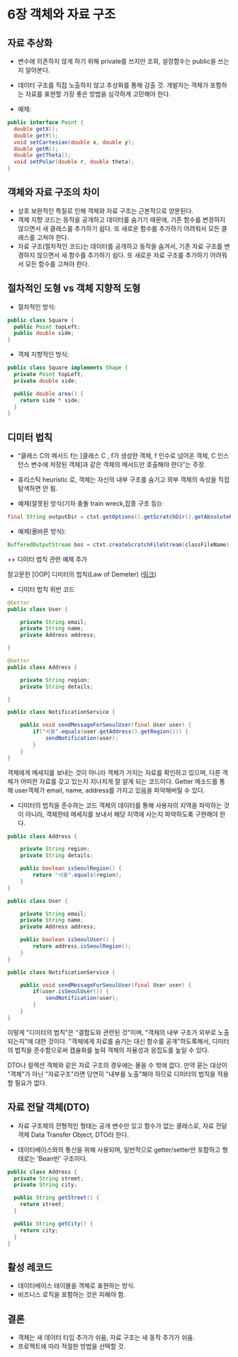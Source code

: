 # 6장 객체와 자료 구조

## 자료 추상화
- 변수에 의존하지 않게 하기 위해 private를 쓰지만 조회, 설정함수는 public을 쓰는지 알아본다. 

- 데이터 구조를 직접 노출하지 않고 추상화를 통해 감출 것. 개발자는 객체가 포함하는 자료를 표현할 가장 좋은 방법을 심각하게 고민해야 한다.

- 예제:

```java
public interface Point {
  double getX();
  double getY();
  void setCartesian(double x, double y);
  double getR();
  double getTheta();
  void setPolar(double r, double theta);
}
```

## 객체와 자료 구조의 차이
- 상호 보완적인 특질로 인해 객체와 자료 구조는 근본적으로 양분된다.
- 객체 지향 코드는 동작을 공개하고 데이터를 숨기기 때문에, 기존 함수를 변경하지 않으면서 새 클래스를 추가하기 쉽다. 또 새로운 함수를 추가하기 어려워서 모든 클래스를 고쳐야 한다.
- 자료 구조(절차적인 코드)는 데이터를 공개하고 동작을 숨겨서, 기존 자료 구조를 변경하지 않으면서 새 함수를 추가하기 쉽다. 또 새로운 자료 구조를 추가하기 어려워서 모든 함수를 고쳐야 한다.

## 절차적인 도형 vs 객체 지향적 도형
- 절차적인 방식:

```java
public class Square {
  public Point topLeft;
  public double side;
}
```

- 객체 지향적인 방식:

```java
public class Square implements Shape {
  private Point topLeft;
  private double side;

  public double area() {
    return side * side;
  }
}
```

## 디미터 법칙
- “클래스 C의 메서드 f는 [클래스 C
, f가 생성한 객체, f 인수로 넘어온 객체, C 인스턴스 변수에 저장된 객체]과 같은 객체의 메서드만 호출해야 한다”는 주장.

- 휴리스틱 heuristic 로, 객체는 자신의 내부 구조를 숨기고 외부 객체의 속성을 직접 탐색하면 안 됨.

- 예제(잘못된 방식(기차 충돌 train
wreck,잡종 구조 등)):

```java
final String outputDir = ctxt.getOptions().getScratchDir().getAbsolutePath();
```

- 예제(올바른 방식):

```java
BufferedOutputStream bos = ctxt.createScratchFileStream(classFileName);
```



++ 디미터 법칙 관련 예제 추가

참고문헌
[OOP] 디미터의 법칙(Law of Demeter) ([링크](https://mangkyu.tistory.com/147))


- 디미터 법칙 위반 코드
```java
@Getter
public class User {

    private String email;
    private String name;
    private Address address;

}

@Getter
public class Address {

    private String region;
    private String details;

}

public class NotificationService {

    public void sendMessageForSeoulUser(final User user) {
        if("서울".equals(user.getAddress().getRegion())) {
            sendNotification(user);
        }
    }
}
```
객체에게 메세지를 보내는 것이 아니라 객체가 가지는 자료를 확인하고 있으며,
다른 객체가 어떠한 자료를 갖고 있는지 지나치게 잘 알게 되는 코드이다. 
Getter 메소드를 통해 user객체가 email, name, address를 가지고 있음을 파악해버릴 수 있다.


- 디미터의 법칙을 준수하는 코드
객체의 데이터를 통해 사용자의 지역을 파악하는 것이 아니라, 
객체한테 메세지를 보내서 해당 지역에 사는지 파악하도록 구현해야 한다.
```java
public class Address {

    private String region;
    private String details;

    public boolean isSeoulRegion() {
        return "서울".equals(region);
    }
}

public class User {

    private String email;
    private String name;
    private Address address;

    public boolean isSeoulUser() {
        return address.isSeoulRegion();
    }
}

public class NotificationService {

    public void sendMessageForSeoulUser(final User user) {
        if(user.isSeoulUser()) {
            sendNotification(user);
        }
    }
}
```

이렇게 "디미터의 법칙"은 "결합도와 관련된 것"이며, 
"객체의 내부 구조가 외부로 노출되는지"에 대한 것이다. 
"객체에게 자료를 숨기는 대신 함수를 공개"하도록해서, 
디미터의 법칙을 준수함으로써 캡슐화를 높혀 객체의 자율성과 응집도를 높일 수 있다.

DTO나 컬렉션 객체와 같은 자료 구조의 경우에는 물을 수 밖에 없다. 
만약 묻는 대상이 "객체"가 아닌 "자료구조"라면 당연히 "내부를 노출"해야 하므로 
디미터의 법칙을 적용할 필요가 없다.


## 자료 전달 객체(DTO)
- 자료 구조체의 전형적인 형태는 공개 변수만 있고 함수가 없는 클래스로, 자료 전달 객체 Data Transfer Object, DTO라 한다. 

- 데이터베이스와의 통신을 위해 사용되며, 일반적으로 getter/setter만 포함하고 형태로는 'Bean빈' 구조이다.

```java
public class Address {
  private String street;
  private String city;

  public String getStreet() {
    return street;
  }

  public String getCity() {
    return city;
  }
}
```

## 활성 레코드
- 데이터베이스 테이블을 객체로 표현하는 방식.
- 비즈니스 로직을 포함하는 것은 피해야 함.

## 결론
- 객체는 새 데이터 타입 추가가 쉬움, 자료 구조는 새 동작 추가가 쉬움.
- 프로젝트에 따라 적절한 방법을 선택할 것.
